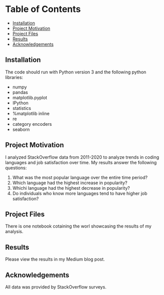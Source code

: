 # Table of Contents
- [Installation](#i)
- [Project Motivation](#pm)
- [Project Files](#pf)
- [Results](#r)
- [Acknowledgements](#a)

## Installation <a name="i"></a>
The code should run with Python version 3 and the following python libraries:

- numpy
- pandas
- matplotlib.pyplot
- IPython
- statistics
- %matplotlib inline
- re
- category encoders
- seaborn


## Project Motivation <a name="pm"></a>
I analyzed StackOverflow data from 2011-2020 to analyze trends in coding languages and job satisfaction over time. My results answer the following questions:
1. What was the most popular language over the entire time period?
2. Which language had the highest increase in popularity?
3. Whichi language had the highest decrease in popularity?
4. Do individuals who know more languages tend to have higher job satisfaction?


## Project Files <a name="pf"></a>
There is one notebook cotaining the worl showcasing the results of my analysis.

## Results <a name="r"></a>
Please view the results in my Medium blog post. 

## Acknowledgements <a name="a"></a>
All data was provided by StackOverflow surveys.
